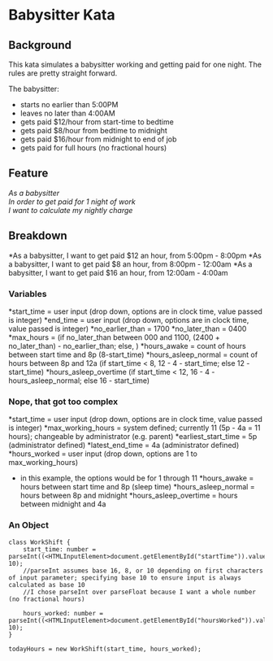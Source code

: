 # Babysitter Kata

## Background
This kata simulates a babysitter working and getting paid for one night.  The rules are pretty straight forward.

The babysitter:
- starts no earlier than 5:00PM
- leaves no later than 4:00AM
- gets paid $12/hour from start-time to bedtime
- gets paid $8/hour from bedtime to midnight
- gets paid $16/hour from midnight to end of job
- gets paid for full hours (no fractional hours)


## Feature
*As a babysitter<br>
In order to get paid for 1 night of work<br>
I want to calculate my nightly charge<br>*

## Breakdown
*As a babysitter, I want to get paid $12 an hour, from 5:00pm - 8:00pm
*As a babysitter, I want to get paid $8 an hour, from 8:00pm - 12:00am
*As a babysitter, I want to get paid $16 an hour, from 12:00am - 4:00am

### Variables
*start_time = user input (drop down, options are in clock time, value passed is integer)
*end_time = user input (drop down, options are in clock time, value passed is integer)
*no_earlier_than = 1700
*no_later_than = 0400
*max_hours = (if no_later_than between 000 and 1100, (2400 + no_later_than) - no_earlier_than; else, )
*hours_awake = count of hours between start time and 8p (8-start_time)
*hours_asleep_normal = count of hours between 8p and 12a (if start_time < 8, 12 - 4 - start_time; else 12 - start_time)
*hours_asleep_overtime (if start_time < 12, 16 - 4 - hours_asleep_normal; else 16 - start_time)

### Nope, that got too complex
*start_time = user input (drop down, options are in clock time, value passed is integer)
*max_working_hours = system defined; currently 11 (5p - 4a = 11 hours); changeable by administrator (e.g. parent)
*earliest_start_time = 5p (administrator defined)
*latest_end_time = 4a (administrator defined)
*hours_worked = user input (drop down, options are 1 to max_working_hours)
- in this example, the options would be for 1 through 11
*hours_awake = hours between start time and 8p (sleep time)
*hours_asleep_normal = hours between 8p and midnight
*hours_asleep_overtime = hours between midnight and 4a


### An Object
```
class WorkShift {
    start_time: number = parseInt((<HTMLInputElement>document.getElementById("startTime")).value, 10);
    //parseInt assumes base 16, 8, or 10 depending on first characters of input parameter; specifying base 10 to ensure input is always calculated as base 10
    //I chose parseInt over parseFloat because I want a whole number (no fractional hours)

    hours_worked: number = parseInt((<HTMLInputElement>document.getElementById("hoursWorked")).value, 10);
}
```
```
todayHours = new WorkShift(start_time, hours_worked);
```